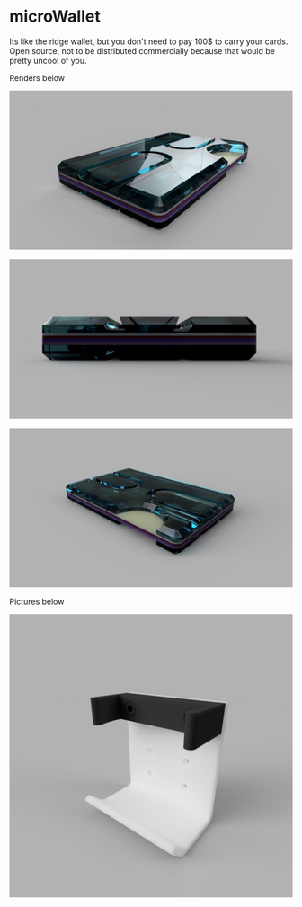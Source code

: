 # microWallet
Its like the ridge wallet, but you don't need to pay 100$ to carry your cards. Open source, not to be distributed commercially because that would be pretty uncool of you.

Renders below

![alt text](https://github.com/Micr0wave3/microWallet/blob/main/renders/1.png?raw=true)

![alt text](https://github.com/Micr0wave3/microWallet/blob/main/renders/2.png?raw=true)

![alt text](https://github.com/Micr0wave3/microWallet/blob/main/renders/3.png?raw=true)

Pictures below

![alt text](https://github.com/Micr0wave3/concealZippo/blob/main/renders/zippo_carry_front.png?raw=true)
